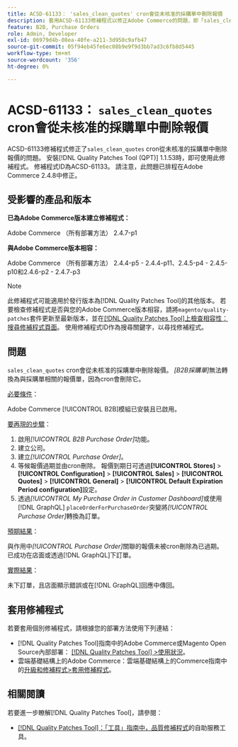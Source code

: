 ```yaml
---
title: ACSD-61133： 'sales_clean_quotes' cron會從未核准的採購單中刪除報價
description: 套用ACSD-61133修補程式以修正Adobe Commerce的問題，即「sales_clean_quotes」cron會從未核准的採購單中刪除報價。
feature: B2B, Purchase Orders
role: Admin, Developer
exl-id: 06979d4b-08ea-40fe-a211-3d950c9afb47
source-git-commit: 05f94eb45fe6ec08b9e9f9d3bb7ad3c6fb8d5445
workflow-type: tm+mt
source-wordcount: '356'
ht-degree: 0%

---
```


# ACSD-61133： `sales_clean_quotes` cron會從未核准的採購單中刪除報價

ACSD-61133修補程式修正了`sales_clean_quotes` cron從未核准的採購單中刪除報價的問題。 安裝[!DNL Quality Patches Tool (QPT)] 1.1.53時，即可使用此修補程式。 修補程式ID為ACSD-61133。 請注意，此問題已排程在Adobe Commerce 2.4.8中修正。

## 受影響的產品和版本

**已為Adobe Commerce版本建立修補程式：**

Adobe Commerce （所有部署方法） 2.4.7-p1

**與Adobe Commerce版本相容：**

Adobe Commerce （所有部署方法） 2.4.4-p5 - 2.4.4-p11、2.4.5-p4 - 2.4.5-p10和2.4.6-p2 - 2.4.7-p3

>[!NOTE]
>
>此修補程式可能適用於發行版本為[!DNL Quality Patches Tool]的其他版本。 若要檢查修補程式是否與您的Adobe Commerce版本相容，請將`magento/quality-patches`套件更新至最新版本，並在[[!DNL Quality Patches Tool]上檢查相容性：搜尋修補程式頁面](https://experienceleague.adobe.com/tools/commerce-quality-patches/index.html)。 使用修補程式ID作為搜尋關鍵字，以尋找修補程式。

## 問題

`sales_clean_quotes` cron會從未核准的採購單中刪除報價。 *[B2B採購單]*&#x200B;無法轉換為與採購單相關的報價單，因為cron會刪除它。

<u>必要條件</u>：

Adobe Commerce [!UICONTROL B2B]模組已安裝且已啟用。

<u>要再現的步驟</u>：

1. 啟用&#x200B;*[!UICONTROL B2B Purchase Order]*&#x200B;功能。
1. 建立公司。
1. 建立&#x200B;*[!UICONTROL Purchase Order]*。
1. 等候報價過期並由cron刪除。 報價到期日可透過&#x200B;**[!UICONTROL Stores]** > **[!UICONTROL Configuration]** > **[!UICONTROL Sales]** > **[!UICONTROL Quotes]** > **[!UICONTROL General]** > **[!UICONTROL Default Expiration Period configuration]**&#x200B;設定。
1. 透過&#x200B;*[!UICONTROL My Purchase Order in Customer Dashboard]*&#x200B;或使用[!DNL GraphQL] `placeOrderForPurchaseOrder`突變將&#x200B;*[!UICONTROL Purchase Order]*&#x200B;轉換為訂單。

<u>預期結果</u>：

與作用中&#x200B;*[!UICONTROL Purchase Order]*&#x200B;關聯的報價未被cron刪除為已過期。 已成功在店面或透過[!DNL GraphQL]下訂單。

<u>實際結果</u>：

未下訂單，且店面顯示錯誤或在[!DNL GraphQL]回應中傳回。

## 套用修補程式

若要套用個別修補程式，請根據您的部署方法使用下列連結：

* [!DNL Quality Patches Tool]指南中的Adobe Commerce或Magento Open Source內部部署： [[!DNL Quality Patches Tool] >使用狀況](/help/tools/quality-patches-tool/usage.md)。
* 雲端基礎結構上的Adobe Commerce：雲端基礎結構上的Commerce指南中的[升級和修補程式>套用修補程式](https://experienceleague.adobe.com/docs/commerce-cloud-service/user-guide/develop/upgrade/apply-patches.html)。

## 相關閱讀

若要進一步瞭解[!DNL Quality Patches Tool]，請參閱：

* [[!DNL Quality Patches Tool]：「工具」指南中，品質修補程式](/help/tools/quality-patches-tool/quality-patches-tool-to-self-serve-quality-patches.md)的自助服務工具。
